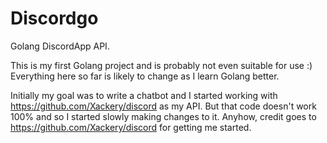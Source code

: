 # Discordgo
Golang DiscordApp API.

This is my first Golang project and is probably not even suitable for use :)
Everything here so far is likely to change as I learn Golang better.

Initially my goal was to write a chatbot and I started working with https://github.com/Xackery/discord as my API.  But that code doesn't work 100% and so I started slowly making changes to it.  Anyhow, credit goes to https://github.com/Xackery/discord for getting me started.








